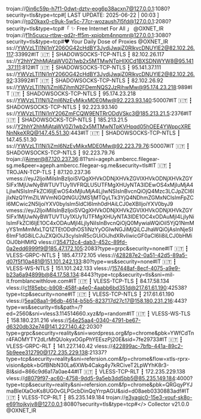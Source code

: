 trojan://0in6c59p-h7f1-0dwt-dztv-eog6p38acxn7@127.0.0.1:1080?security=tls&type=tcp#[ LAST UPDATE: 2025-06-22 | 00:03 ]
trojan://rq20kax0-c9uk-5w5c-77cr-wozaush7l5fd@127.0.0.1:2080?security=tls&type=tcp#「 ✨ Free Internet For All 」 @OXNET_IR
trojan://f1h5cucu-rtbw-gd2r-ff5m-xpiobm4nnpmr@127.0.0.1:3080?security=tls&type=tcp#❤️ Your Daily Dose of Proxies @OXNET_IR
ss://YWVzLTI1Ni1nY206OG42cHdBY3JydjJwajZ0RlkycDNUYlE2@82.102.26.117:33992#IT 🇮🇹 ┇ SHADOWSOCKS-TCP-NTLS ┇ 82.102.26.117
ss://Y2hhY2hhMjAtaWV0Zi1wb2x5MTMwNTpHIXlCd1BXSDNWYW8@95.141.37.111:812#IT 🇮🇹 ┇ SHADOWSOCKS-TCP-NTLS ┇ 95.141.37.111
ss://YWVzLTI1Ni1nY206OG42cHdBY3JydjJwajZ0RlkycDNUYlE2@82.102.26.92:33992#IT 🇮🇹 ┇ SHADOWSOCKS-TCP-NTLS ┇ 82.102.26.92
ss://YWVzLTI1Ni1jZmI6ZjhmN2FDemNQS2JzRjhwMw@95.174.23.218:989#IT 🇮🇹 ┇ SHADOWSOCKS-TCP-NTLS ┇ 95.174.23.218
ss://YWVzLTI1Ni1jZmI6NzEyMjkxMDE0Mw@92.223.93.140:50007#IT 🇮🇹 ┇ SHADOWSOCKS-TCP-NTLS ┇ 92.223.93.140
ss://YWVzLTI1Ni1nY206ZmFCQW9ENTRrODdVSkc3@185.213.21.5:2376#IT 🇮🇹 ┇ SHADOWSOCKS-TCP-NTLS ┇ 185.213.21.5
ss://Y2hhY2hhMjAtaWV0Zi1wb2x5MTMwNTpKVHpqd05hOEE4YWppcXRENnNkeXRQ@147.45.51.30:443#IT 🇮🇹 ┇ SHADOWSOCKS-TCP-NTLS ┇ 147.45.51.30
ss://YWVzLTI1Ni1jZmI6NzEyMjkxMDE0Mw@92.223.79.76:50007#IT 🇮🇹 ┇ SHADOWSOCKS-TCP-NTLS ┇ 92.223.79.76
trojan://Aimer@87.120.237.36:81?sni=ageph.ambercc.filegear-sg.me&peer=ageph.ambercc.filegear-sg.me&security=tls#IT 🇮🇹 ┇ TROJAN-TCP-TLS ┇ 87.120.237.36
vmess://eyJ2IjoiMiIsInBzIjoiSVQgXHVkODNjXHVkZGVlXHVkODNjXHVkZGY5IFx1MjUwNyBWTUVTUy1IVFRQLU5UTFMgXHUyNTA3IDEwOS4xMjIuMjA4LjIwNSIsImFkZCI6IjEwOS4xMjIuMjA4LjIwNSIsInBvcnQiOjQ4Mzc3LCJpZCI6IjIxNzQ1YmZlLWVmNGQtNGU2MS1jMTQyLTk3YjQ4NDhmZGMxNCIsImFpZCI6MCwic2N5IjoiYXV0byIsIm5ldCI6Imh0dHAiLCJ0eXBlIjoiYXV0byJ9
vmess://eyJ2IjoiMiIsInBzIjoiSVQgXHVkODNjXHVkZGVlXHVkODNjXHVkZGY5IFx1MjUwNyBWTUVTUy1XUy1UTFMgXHUyNTA3IDE1OC4xODAuMjI4LjIyNiIsImFkZCI6IjE1OC4xODAuMjI4LjIyNiIsInBvcnQiOjQ0MywiaWQiOiI5YjQ1NmMyYS1mMmMxLTQ1ZTEtODdhOS1iNzYyOGIwNGJiMjQiLCJhaWQiOjAsInNjeSI6ImF1dG8iLCJuZXQiOiJ3cyIsInR5cGUiOiJhdXRvIiwicGF0aCI6Ii8iLCJ0bHMiOiJ0bHMifQ
vless://354712c4-dab3-452c-89fd-0a2edd6999f9@185.47.172.105:2083?type=grpc&security=none#IT 🇮🇹 ┇ VLESS-GRPC-NTLS ┇ 185.47.172.105
vless://428287e2-0a51-42d5-89a5-d07f5f10a481@151.101.242.133:80?type=ws&security=none#IT 🇮🇹 ┇ VLESS-WS-NTLS ┇ 151.101.242.133
vless://157448af-8ecf-4075-a9e9-b23a6a94899b@84.17.58.134:8443?type=tcp&security=tls&sni=mil-it.fromblancwithlove.com#IT 🇮🇹 ┇ VLESS-TCP-TLS ┇ 84.17.58.134
vless://c1f85ebc-b908-458f-a4e0-4aabb6bd351d@217.61.61.190:42538?type=tcp&security=none#IT 🇮🇹 ┇ VLESS-TCP-NTLS ┇ 217.61.61.190
vless://5ea08aa1-96db-4614-b5b5-823717d27c17@158.180.231.216:443?type=ws&security=tls&path=/?ed=2560&sni=vless3.114514660.xyz&fp=random#IT 🇮🇹 ┇ VLESS-WS-TLS ┇ 158.180.231.216
vless://54e25aa4-0340-4791-be67-d6320db32e74@141.227.140.42:2030?type=grpc&security=reality&sni=wordpress.org&fp=chrome&pbk=YWfCdTnr4FAOMYTY2dLrMtQUokyxOGpPhYEEszPj20E&sid=7fe29733#IT 🇮🇹 ┇ VLESS-GRPC-RLT ┇ 141.227.140.42
vless://422899ac-7bfb-441a-89c2-5b9eee312790@172.235.229.138:21337?type=tcp&security=reality&sni=refersion.com&fp=chrome&flow=xtls-rprx-vision&pbk=bGfBNbN30La6XWb4Cakg4y7kRCiveT2LpWYhK8r3-BI&sid=866c9d6a17a0ae44#IT 🇮🇹 ┇ VLESS-TCP-RLT ┇ 172.235.229.138
vless://d8079f97-ac60-4758-9dd5-9a5eb3dd5bb5@85.235.149.184:4000?type=tcp&security=reality&sni=refersion.com&fp=chrome&pbk=QRGqyPYJmaBIeIXaOoKs8UG0vGLPGcbDinQqYrrpAGU&sid=d08aeb0330883adf#IT 🇮🇹 ┇ VLESS-TCP-RLT ┇ 85.235.149.184
trojan://e3yagjc0-15e3-vouf-sk8o-e691tojkyjv8@127.0.0.1:8080?security=tls&type=tcp#</> Collector v21.0.0 @OXNET_IR